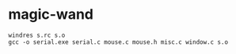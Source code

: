 # magic-wand
```
windres	s.rc s.o
gcc -o serial.exe serial.c mouse.c mouse.h misc.c window.c s.o
```